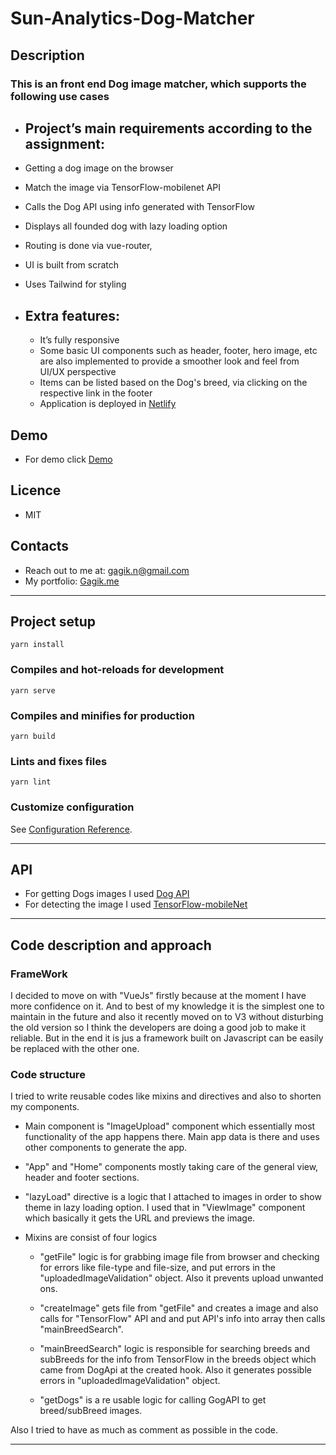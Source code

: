 # Sun-Analytics-Dog-Matcher

## Description

### This is an front end Dog image matcher, which supports the following use cases

- ## Project’s main requirements according to the assignment:

- Getting a dog image on the browser
- Match the image via TensorFlow-mobilenet API
- Calls the Dog API using info generated with TensorFlow
- Displays all founded dog with lazy loading option
- Routing is done via vue-router,
- UI is built from scratch
- Uses Tailwind for styling

- ## Extra features:

  - It’s fully responsive
  - Some basic UI components such as header, footer, hero image, etc are also implemented to provide a smoother look and feel from UI/UX perspective
  - Items can be listed based on the Dog's breed, via clicking on the respective link in the footer
  - Application is deployed in [Netlify](https://sun-anlytics-pet-matcher.netlify.app/)

## Demo

- For demo click [Demo](https://sun-anlytics-pet-matcher.netlify.app/)

## Licence

- MIT

## Contacts

- Reach out to me at: gagik.n@gmail.com
- My portfolio: [Gagik.me](https://www.gagik.me)

---

## Project setup

```
yarn install
```

### Compiles and hot-reloads for development

```
yarn serve
```

### Compiles and minifies for production

```
yarn build
```

### Lints and fixes files

```
yarn lint
```

### Customize configuration

See [Configuration Reference](https://cli.vuejs.org/config/).

---

## API

- For getting Dogs images I used [Dog API](https://dog.ceo/dog-api/)
- For detecting the image I used [TensorFlow-mobileNet](https://github.com/tensorflow/tfjs-models/tree/master/mobilenet)

---

## Code description and approach

### FrameWork

I decided to move on with "VueJs" firstly because at the moment I have more confidence on it. And to best of my knowledge it is the simplest one to maintain in the future and also it recently moved on to V3 without disturbing the old version so I think the developers are doing a good job to make it reliable. But in the end it is jus a framework built on Javascript can be easily be replaced with the other one.

### Code structure

I tried to write reusable codes like mixins and directives and also to shorten my components.

- Main component is "ImageUpload" component which essentially most functionality of the app happens there. Main app data is there and uses other components to generate the app.

- "App" and "Home" components mostly taking care of the general view, header and footer sections.

- "lazyLoad" directive is a logic that I attached to images in order to show theme in lazy loading option. I used that in "ViewImage" component which basically it gets the URL and previews the image.

- Mixins are consist of four logics

  - "getFile" logic is for grabbing image file from browser and checking for errors like file-type and file-size, and put errors in the "uploadedImageValidation" object. Also it prevents upload unwanted ons.

  - "createImage" gets file from "getFile" and creates a image and also calls for "TensorFlow" API and and put API's info into array then calls "mainBreedSearch".

  - "mainBreedSearch" logic is responsible for searching breeds and subBreeds for the info from TensorFlow in the breeds object which came from DogApi at the created hook. Also it generates possible errors in "uploadedImageValidation" object.

  - "getDogs" is a re usable logic for calling GogAPI to get breed/subBreed images.

Also I tried to have as much as comment as possible in the code.

---
